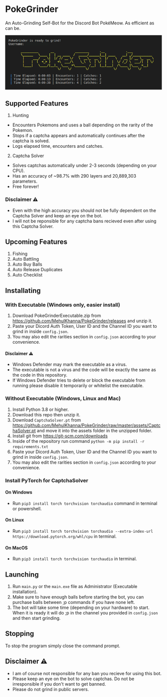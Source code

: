 # PokeGrinder
An Auto-Grinding Self-Bot for the Discord Bot PokéMeow. As efficient as can be.

![PokeGrinder](assets/PokeGrinder.jpg)

## Supported Features
1. Hunting
- Encounters Pokemons and uses a ball depending on the rarity of the Pokemon.
- Stops if a captcha appears and automatically continues after the captcha is solved.
- Logs elapsed time, encounters and catches.

2. Captcha Solver
- Solves captchas automatically under 2-3 seconds (depending on your CPU).
- Has an accuracy of ~98.7% with 290 layers and 20,889,303 parameters.
- Free forever!
### Disclaimer ⚠️
- Even with the high accuracy you should not be fully dependent on the Captcha Solver and keep an eye on the bot.
- I will not be reponsible for any captcha bans recieved even after using this Captcha Solver.

## Upcoming Features
1. Fishing
2. Auto Battling
3. Auto Buy Balls
4. Auto Release Duplicates
5. Auto Checklist

## Installating

### With Executable (Windows only, easier install)
1. Download PokeGrinderExecutable.zip from https://github.com/MehulKhanna/PokeGrinder/releases and unzip it.
2. Paste your Dicord Auth Token, User ID and the Channel ID you want to grind in inside `config.json`.
3. You may also edit the rarities section in `config.json` according to your convenience.

#### Disclaimer ⚠️
- Windows Defender may mark the executable as a virus.
- The executable is not a virus and the code will be exactly the same as the code in this repository.
- If Windows Defender tries to delete or block the executable from running please disable it temporarily or whitelist the executable.

### Without Executable (Windows, Linux and Mac)
1. Install Python 3.8 or higher.
2. Download this repo then unzip it.
3. Download `CaptchaSolver.pt` from https://github.com/MehulKhanna/PokeGrinder/raw/master/assets/CaptchaSolver.pt and move it into the assets folder in the unzipped folder.
4. Install git from https://git-scm.com/downloads
5. Inside of the repository run command `python -m pip install -r requirements.txt`
6. Paste your Dicord Auth Token, User ID and the Channel ID you want to grind in inside `config.json`.
7. You may also edit the rarities section in `config.json` according to your convenience.

### Install PyTorch for CaptchaSolver
#### On Windows
- Run `pip3 install torch torchvision torchaudio` command in terminal or powershell.
#### On Linux
- Run `pip3 install torch torchvision torchaudio --extra-index-url https://download.pytorch.org/whl/cpu` in terminal.
#### On MacOS
- Run `pip3 install torch torchvision torchaudio` in terminal.

## Launching 
1. Run `main.py` or the `main.exe` file as Administrator (Executable installation).
2. Make sure to have enough balls before starting the bot, you can purchase balls between ;p commands if you have none left.
3. The bot will take some time (depending on your hardware) to start. When it is ready it will do ;p in the channel you provided in `config.json` and then start grinding.

## Stopping
To stop the program simply close the command prompt.

## Disclaimer ⚠️
- I am of course not responsible for any ban you recieve for using this bot.
- Please keep an eye on the bot to solve captchas. Do not be irresponsible if you don't want to get banned.
- Please do not grind in public servers.
